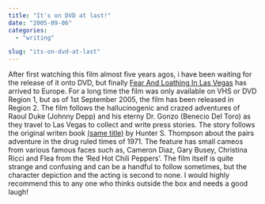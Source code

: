```yaml
---
title: "It's on DVD at last!"
date: "2005-09-06"
categories:
  - "writing"

slug: "its-on-dvd-at-last"
---
```


<!-- ![Fear and Loathing](/images/0783229526.01._SCMZZZZZZZ_.jpg-thumb_105_140.jpg)   -->
After first watching this film almost five years agos, i have been waiting for the release of it onto DVD, but finally [Fear And Loathing In Las Vegas](https://www.play.com/play247.asp?page=title&r=R2&title=702241&p=57&g=72&pa=sr) has arrived to Europe. For a long time the film was only available on VHS or DVD Region 1, but as of 1st September 2005, the film has been released in Region 2.
The film follows the hallucinogenic and crazed adventures of Raoul Duke (Johnny Depp) and his eterny Dr. Gonzo (Benecio Del Toro) as they travel to Las Vegas to collect and write press stories. The story follows the original writen book [(same title)](https://www.play.com/play247.asp?pa=pri&page=title&r=BOOK&title=276012) by Hunter S. Thompson about the pairs adventure in the drug ruled times of 1971. The feature has small cameos from various famous faces such as, Cameron Diaz, Gary Busey, Christina Ricci and Flea from the ‘Red Hot Chili Peppers’.
The film itself is quite strange and confusing and can be a handful to follow sometimes, but the character depiction and the acting is second to none. I would highly recommend this to any one who thinks outside the box and needs a good laugh!
